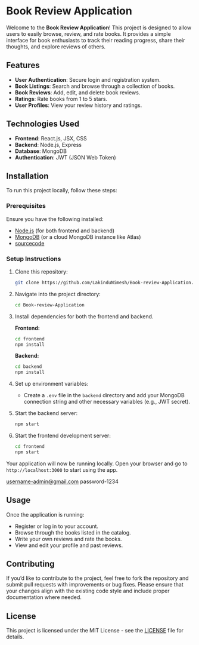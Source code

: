 

# Book Review Application

Welcome to the **Book Review Application**! This project is designed to allow users to easily browse, review, and rate books. It provides a simple interface for book enthusiasts to track their reading progress, share their thoughts, and explore reviews of others.

## Features

- **User Authentication**: Secure login and registration system.
- **Book Listings**: Search and browse through a collection of books.
- **Book Reviews**: Add, edit, and delete book reviews.
- **Ratings**: Rate books from 1 to 5 stars.
- **User Profiles**: View your review history and ratings.

## Technologies Used

- **Frontend**: React.js, JSX, CSS
- **Backend**: Node.js, Express
- **Database**: MongoDB
- **Authentication**: JWT (JSON Web Token)

## Installation

To run this project locally, follow these steps:

### Prerequisites

Ensure you have the following installed:

- [Node.js](https://nodejs.org/) (for both frontend and backend)
- [MongoDB](https://www.mongodb.com/) (or a cloud MongoDB instance like Atlas)
- [sourcecode](https://github.com/LakinduNimesh/Book-review-Application)

### Setup Instructions

1. Clone this repository:

   ```bash
   git clone https://github.com/LakinduNimesh/Book-review-Application.git
   ```

2. Navigate into the project directory:

   ```bash
   cd Book-review-Application
   ```

3. Install dependencies for both the frontend and backend.

   **Frontend:**

   ```bash
   cd frontend
   npm install
   ```

   **Backend:**

   ```bash
   cd backend
   npm install
   ```

4. Set up environment variables:

   - Create a `.env` file in the `backend` directory and add your MongoDB connection string and other necessary variables (e.g., JWT secret).
   
5. Start the backend server:

   ```bash
   npm start
   ```

6. Start the frontend development server:

   ```bash
   cd frontend
   npm start
   ```

Your application will now be running locally. Open your browser and go to `http://localhost:3000` to start using the app.

username-admin@gmail.com
password-1234

## Usage

Once the application is running:

- Register or log in to your account.
- Browse through the books listed in the catalog.
- Write your own reviews and rate the books.
- View and edit your profile and past reviews.

## Contributing

If you’d like to contribute to the project, feel free to fork the repository and submit pull requests with improvements or bug fixes. Please ensure that your changes align with the existing code style and include proper documentation where needed.

## License

This project is licensed under the MIT License - see the [LICENSE](LICENSE) file for details.

